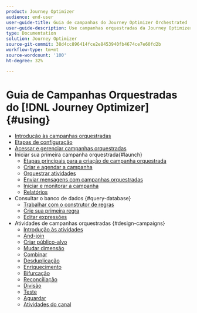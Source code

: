 ```yaml
---
product: Journey Optimizer
audience: end-user
user-guide-title: Guia de campanhas do Journey Optimizer Orchestrated
user-guide-description: Use campanhas orquestradas da Journey Optimizer para planejar e orquestrar campanhas entre canais com estratégias avançadas de segmentação.
type: Documentation
solution: Journey Optimizer
source-git-commit: 38d4cc896414fce2e8453940fb4674ce7e60fd2b
workflow-type: tm+mt
source-wordcount: '100'
ht-degree: 32%

---
```


# Guia de Campanhas Orquestradas do [!DNL Journey Optimizer] {#using}

+ [Introdução às campanhas orquestradas](using/orchestrated/gs-orchestrated-campaigns.md)
+ [Etapas de configuração](using/orchestrated/configuration-steps.md)
+ [Acessar e gerenciar campanhas orquestradas](using/orchestrated/access-manage-orchestrated-campaigns.md)
+ Iniciar sua primeira campanha orquestrada{#launch}
   + [Etapas principais para a criação de campanha orquestrada](using/orchestrated/gs-campaign-creation.md)
   + [Criar e agendar a campanha](using/orchestrated/create-orchestrated-campaign.md)
   + [Orquestrar atividades](using/orchestrated/orchestrate-activities.md)
   + [Enviar mensagens com campanhas orquestradas](using/orchestrated/send-messages.md)
   + [Iniciar e monitorar a campanha](using/orchestrated/start-monitor-campaigns.md)
   + [Relatórios](using/orchestrated/reporting-campaigns.md)
+ Consultar o banco de dados {#query-database}
   + [Trabalhar com o construtor de regras](using/orchestrated/orchestrated-rule-builder.md)
   + [Crie sua primeira regra](using/orchestrated/build-query.md)
   + [Editar expressões](using/orchestrated/edit-expressions.md)
+ Atividades de campanhas orquestradas {#design-campaigns}
   + [Introdução às atividades](using/orchestrated/activities/about-activities.md)
   + [And-join](using/orchestrated/activities/and-join.md)
   + [Criar público-alvo](using/orchestrated/activities/build-audience.md)
   + [Mudar dimensão](using/orchestrated/activities/change-dimension.md)
   + [Combinar](using/orchestrated/activities/combine.md)
   + [Desduplicação](using/orchestrated/activities/deduplication.md)
   + [Enriquecimento](using/orchestrated/activities/enrichment.md)
   + [Bifurcação](using/orchestrated/activities/fork.md)
   + [Reconciliação](using/orchestrated/activities/reconciliation.md)
   + [Divisão](using/orchestrated/activities/split.md)
   + [Teste](using/orchestrated/activities/test.md)
   + [Aguardar](using/orchestrated/activities/wait.md)
   + [Atividades do canal](using/orchestrated/activities/channels.md)
